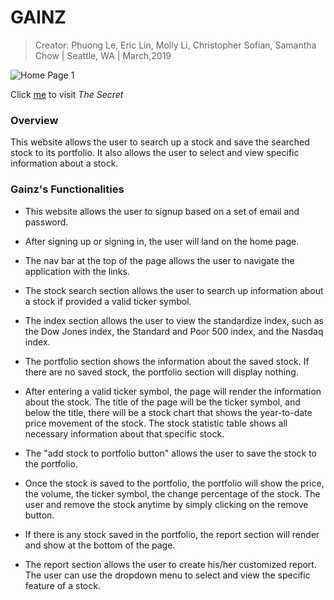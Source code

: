 # GAINZ
> Creator: Phuong Le, Eric Lin, Molly Li, Christopher Sofian, Samantha Chow
>  |  Seattle, WA
>  |  March,2019

![Home Page 1](./public/img/home-page.png)

Click [me](https://gainz-info340.firebaseapp.com) to visit _The Secret_


### Overview
This website allows the user to search up a stock and save the searched stock to its portfolio. It also allows the user to select and view specific information about a stock.


### Gainz's Functionalities
- This website allows the user to signup based on a set of email and password.

- After signing up or signing in, the user will land on the home page.

- The nav bar at the top of the page allows the user to navigate the application with the links.

- The stock search section allows the user to search up information about a stock if provided a valid ticker symbol.

- The index section allows the user to view the standardize index, such as the Dow Jones index, the Standard and Poor 500 index, and the Nasdaq index.

- The portfolio section shows the information about the saved stock. If there are no saved stock, the portfolio section will display nothing.

- After entering a valid ticker symbol, the page will render the information about the stock. The title of the page will be the ticker symbol, and below the title, there will be a stock chart that shows the year-to-date price movement of the stock. The stock statistic table shows all necessary information about that specific stock.

- The "add stock to portfolio button" allows the user to save the stock to the portfolio.

- Once the stock is saved to the portfolio, the portfolio will show the price, the volume, the ticker symbol, the change percentage of the stock. The user and remove the stock anytime by simply clicking on the remove button.

- If there is any stock saved in the portfolio, the report section will render and show at the bottom of the page.

- The report section allows the user to create his/her customized report. The user can use the dropdown menu to select and view the specific feature of a stock.
